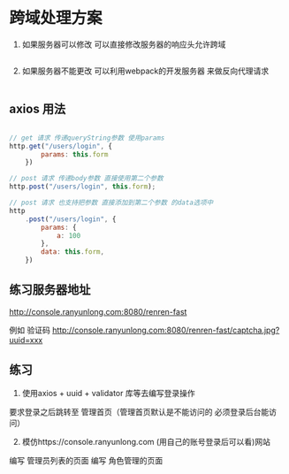 # 跨域处理方案

1. 如果服务器可以修改 可以直接修改服务器的响应头允许跨域
```js

```
2. 如果服务器不能更改 可以利用webpack的开发服务器 来做反向代理请求
```js

```

## axios 用法

```js

// get 请求 传递queryString参数 使用params
http.get("/users/login", {
        params: this.form
    })

// post 请求 传递body参数 直接使用第二个参数
http.post("/users/login", this.form);

// post 请求 也支持把参数 直接添加到第二个参数 的data选项中
http
    .post("/users/login", {
        params: {
            a: 100
        },
        data: this.form,
    })
```


## 练习服务器地址

http://console.ranyunlong.com:8080/renren-fast

例如 验证码
http://console.ranyunlong.com:8080/renren-fast/captcha.jpg?uuid=xxx




## 练习

1. 使用axios + uuid + validator 库等去编写登录操作

要求登录之后跳转至 管理首页（管理首页默认是不能访问的 必须登录后台能访问）

2. 模仿https://console.ranyunlong.com (用自己的账号登录后可以看)网站

编写 管理员列表的页面
编写 角色管理的页面
